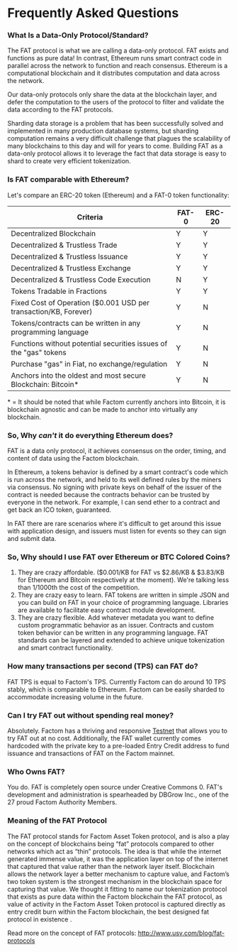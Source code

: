 # Frequently Asked Questions



### What Is a Data-Only Protocol/Standard?

The FAT protocol is what we are calling a data-only protocol. FAT exists and functions as pure
data! In contrast, Ethereum runs smart contract code in parallel across the
network to function and reach consensus. Ethereum is a computational blockchain
and it distributes computation and data across the network.

Our data-only protocols only share the data at the blockchain layer, and defer the
computation to the users of the protocol to filter and validate the data
according to the FAT protocols.

Sharding data storage is a problem that has been successfully solved and
implemented in many production database systems, but sharding computation
remains a very difficult challenge that plagues the scalability of many
blockchains to this day and will for years to come. Building FAT as a data-only protocol allows it to leverage the fact that data storage is easy to shard to create very efficient tokenization.


### Is FAT comparable with Ethereum?

Let's compare an ERC-20 token (Ethereum) and a FAT-0 token functionality:

| Criteria                                                     | FAT-0 | ERC-20 |
| ------------------------------------------------------------ | ----- | ------ |
| Decentralized Blockchain                                     | Y     | Y      |
| Decentralized & Trustless Trade                              | Y     | Y      |
| Decentralized & Trustless Issuance                           | Y     | Y      |
| Decentralized & Trustless Exchange                           | Y     | Y      |
| Decentralized & Trustless Code Execution                     | N     | Y      |
| Tokens Tradable in Fractions                                 | Y     | Y      |
| Fixed Cost of Operation ($0.001 USD per transaction/KB, Forever) | Y     | N      |
| Tokens/contracts can be written in any programming language  | Y     | N      |
| Functions without potential securities issues of the "gas" tokens | Y     | N      |
| Purchase "gas" in Fiat, no exchange/regulation               | Y     | N      |
| Anchors into the oldest and most secure Blockchain: Bitcoin* | Y     | N      |

\* =  It should be noted that while Factom currently anchors into Bitcoin, it is blockchain agnostic and can be made to anchor into virtually any blockchain.



### So, Why _can't_ it do everything Ethereum does?

FAT is a data only protocol, it achieves consensus on the order, timing, and
content of data using the Factom blockchain.

In Ethereum, a tokens behavior is defined by a smart contract's
code which is run across the network, and held to its well defined rules by the miners via consensus. No signing with private keys on behalf of the issuer of the contract is needed because the contracts behavior can be trusted by everyone in the network. For example, I can send ether to a contract and get back an ICO token, guaranteed.

In FAT there are rare scenarios where it's difficult to get around this issue with application design, and issuers must listen for events so they can sign and submit data.


### So, Why should I use FAT over Ethereum or BTC Colored Coins?

1. They are crazy affordable. ($0.001/KB for FAT vs \$2.86/KB & \$3.83/KB for Ethereum and Bitcoin respectively at the moment). We're
   talking less than 1/1000th the cost of the competition.
2. They are crazy easy to learn. FAT tokens are written in simple JSON and
   you can build on FAT in your choice of programming language. Libraries are available to
facilitate easy contract module development.
3. They are crazy flexible. Add whatever metadata you want to define custom
   programmatic behavior as an issuer. Contracts and custom token behavior can be written in any programming language. FAT standards can be layered and extended to achieve unique tokenization and smart contract functionality.


### How many transactions per second (TPS) can FAT do?

FAT TPS is equal to Factom's TPS. Currently Factom can do around 10 TPS stably,
which is comparable to Ethereum. Factom can be easily sharded to accommodate increasing volume in the future.


### Can I try FAT out without spending real money?

Absolutely. Factom has a thriving and responsive [Testnet](http://www.factom-testnet.com/Introduction) that allows you
to try FAT out at no cost. Additionally, the FAT wallet currently comes hardcoded with the private key to a pre-loaded Entry Credit address to fund issuance and transactions of FAT on the Factom mainnet.


### Who Owns FAT?

You do. FAT is completely open source under Creative Commons 0. FAT's
development and administration is spearheaded by DBGrow Inc., one of the 27
proud Factom Authority Members.



### Meaning of the FAT Protocol

The FAT protocol stands for Factom Asset Token protocol, and is also a play on the concept of blockchains being “fat” protocols compared to other networks which act as “thin” protocols. The idea is that while the internet generated immense value, it was the application layer on top of the internet that captured that value rather than the network layer itself. Blockchain allows the network layer a better mechanism to capture value, and Factom’s two token system is the strongest mechanism in the blockchain space for capturing that value. We thought it fitting to name our tokenization protocol that exists as pure data within the Factom blockchain the FAT protocol, as value of activity in the Factom Asset Token protocol is captured directly as entry credit burn within the Factom blockchain, the best designed fat protocol in existence .

Read more on the concept of FAT protocols: <http://www.usv.com/blog/fat-protocols>   



